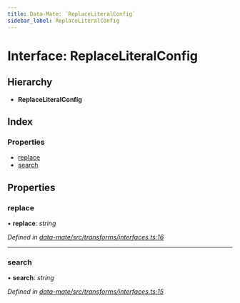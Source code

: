 ```yaml
---
title: Data-Mate: `ReplaceLiteralConfig`
sidebar_label: ReplaceLiteralConfig
---
```


# Interface: ReplaceLiteralConfig

## Hierarchy

* **ReplaceLiteralConfig**

## Index

### Properties

* [replace](replaceliteralconfig.md#replace)
* [search](replaceliteralconfig.md#search)

## Properties

###  replace

• **replace**: *string*

*Defined in [data-mate/src/transforms/interfaces.ts:16](https://github.com/terascope/teraslice/blob/f95bb5556/packages/data-mate/src/transforms/interfaces.ts#L16)*

___

###  search

• **search**: *string*

*Defined in [data-mate/src/transforms/interfaces.ts:15](https://github.com/terascope/teraslice/blob/f95bb5556/packages/data-mate/src/transforms/interfaces.ts#L15)*
